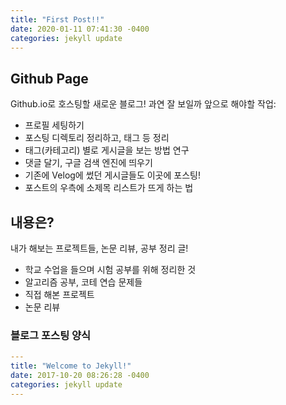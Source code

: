 ```yaml
---
title: "First Post!!"
date: 2020-01-11 07:41:30 -0400
categories: jekyll update
---
```


## Github Page
Github.io로 호스팅할 새로운 블로그! 과연 잘 보일까
앞으로 해야할 작업:

- 프로필 세팅하기
- 포스팅 디렉토리 정리하고, 태그 등 정리
- 태그(카테고리) 별로 게시글을 보는 방법 연구
- 댓글 달기, 구글 검색 엔진에 띄우기
- 기존에 Velog에 썼던 게시글들도 이곳에 포스팅!
- 포스트의 우측에 소제목 리스트가 뜨게 하는 법

## 내용은?
내가 해보는 프로젝트들, 논문 리뷰, 공부 정리 글!

- 학교 수업을 들으며 시험 공부를 위해 정리한 것
- 알고리즘 공부, 코테 연습 문제들
- 직접 해본 프로젝트
- 논문 리뷰

### 블로그 포스팅 양식
```yaml
---
title: "Welcome to Jekyll!"
date: 2017-10-20 08:26:28 -0400
categories: jekyll update
---
```